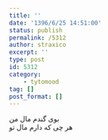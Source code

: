 ```yaml
---
title: ''
date: '1396/6/25 14:51:00'
status: publish
permalink: /5312
author: straxico
excerpt: ''
type: post
id: 5312
category:
    - tytomood
tag: []
post_format: []
---
```

بوی گندم مال من  
هر چی که دارم مال تو